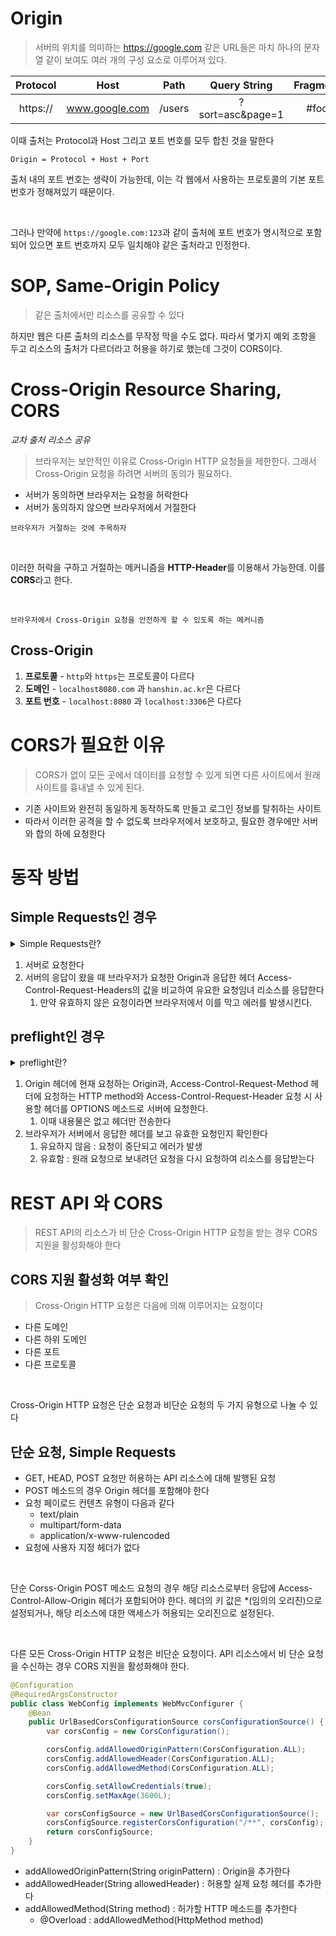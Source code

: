 # Origin
> 서버의 위치를 의미하는 https://google.com 같은 URL들은 마치 하나의 문자열 같이 보여도 여러 개의 구성 요소로 이루어져 있다.

| Protocol |      Host      |  Path  |   Query String   | Fragment |
|:--------:|:--------------:|:------:|:----------------:|:--------:|
| https:// | www.google.com | /users | ?sort=asc&page=1 |   #foo   |

이때 출처는 Protocol과 Host 그리고 포트 번호를 모두 합친 것을 말한다
```
Origin = Protocol + Host + Port
```

출처 내의 포트 번호는 생략이 가능한데, 이는 각 웹에서 사용하는 프로토콜의 기본 포트 번호가 정해져있기 때문이다.

<br>

그러나 만약에 `https://google.com:123`과 같이 출처에 포트 번호가 명시적으로 포함되어 있으면 
포트 번호까지 모두 일치해야 같은 출처라고 인정한다.

# SOP, Same-Origin Policy
> 같은 출처에서만 리소스를 공유할 수 있다

하지만 웹은 다른 출처의 리소스를 무작정 막을 수도 없다. 따라서 몇가지 예외 조항을 두고 리소스의
출처가 다르더라고 허용을 하기로 했는데 그것이 CORS이다.

# Cross-Origin Resource Sharing, CORS

_교차 출처 리소스 공유_
> 브라우저는 보안적인 이유로 Cross-Origin HTTP 요청들을 제한한다.
> 그래서 Cross-Origin 요청을 하려면 서버의 동의가 필요하다.

* 서버가 동의하면 브라우저는 요청을 허락한다
* 서버가 동의하지 않으면 브라우저에서 거절한다

```
브라우저가 거절하는 것에 주목하자
```

<br>

이러한 허락을 구하고 거절하는 메커니즘을 **HTTP-Header**를 이용해서 가능한데. 이를 **CORS**라고 한다.

<br>

```
브라우저에서 Cross-Origin 요청을 안전하게 할 수 있도록 하는 메커니즘
```
## Cross-Origin

1. **프로토콜** - `http`와 `https`는 프로토콜이 다르다
2. **도메인** - `localhost8080.com` 과 `hanshin.ac.kr`은 다르다
3. **포트 번호** - `localhost:8080` 과 `localhost:3306`은 다르다

# CORS가 필요한 이유

> CORS가 없이 모든 곳에서 데이터를 요청할 수 있게 되면 다른 사이트에서 원래 사이트를 흉내낼 수 있게 된다.

* 기존 사이트와 완전히 동일하게 동작하도록 만들고 로그인 정보를 탈취하는 사이트
* 따라서 이러한 공격을 할 수 없도록 브라우저에서 보호하고, 필요한 경우에만 서버와 합의 하에 요청한다

# 동작 방법

## Simple Requests인 경우

<details>
<summary> Simple Requests란? </summary>

HTTP 메소드가 다음 중 하나여야 한다

* GET
* HEAD
* POST

<br>

자동으로 설정되는 헤더는 제외하고, 설정할 수 있는 다음 헤더들만 변경하면서

* Accept
* Accept-Language
* Content-Language

<br>

Content-Type이 다음과 같은 경우

* application/x-www-form-urlencoded
* multipart/form-data
* text/plain

<br>

이 요청은 추가적으로 확인하지 않고 바로 본 요청을 보낸다

</details>

1. 서버로 요청한다
2. 서버의 응답이 왔을 때 브라우저가 요청한 Origin과 응답한 헤더 Access-Control-Request-Headers의 값을 비교하여 유요한 요청임녀 리소스를 응답한다
    1. 만약 유효하지 않은 요청이라면 브라우저에서 이를 막고 에러를 발생시킨다.

## preflight인 경우

<details>
    <summary>preflight란?</summary>

`Simple Requests`가 아닌 `Cross-Origin`요청은 모두 preflight 요청을 하게 되는데, 실제 요청을
보내는 것이 안전한지 확인하기 위해 먼저 `OPTIONS` 메소드를 사용하여 `Cross-Origin HTTP 요청`을 보낸다.
이렇게 하는 이유는 사용자가 데이터에 영향을 미칠 요청이므로 사전에 확인 후 요청을 보내는 것이다.

<br>
<h3>요청 헤더 목록</h3>

* **Origin**
* **Access-Control-Request-Method**
    * `preflight` 요청을 할 때 실제 요청에 어떤 메소드를 사용할 것인지 서버에 알리기 위해 사용
* **Access-Control-Request-Headers**
    * `preflight` 요청을 할 때 실제 요청에서 어떤 헤더를 사용할 것인지 서버에 알리기 위함

<br>
<h3>응답 헤더 목록</h3>

* **Access-Control-Allow-Origin**
    * 브라우저가 해당 Origin이 자원에 접근할 수 있도록 허용한다
    * 혹은 `*`은 `credentials`이 없는 요청에 한해서 모든 `Origin`에서 접근 가능하도록 허용한다
* **Access-Control-Expose-Headers**
    * 브라우저가 액세스할 수 있는 서버 화이트리스트 헤더를 허용한다
* **Access-Control-Max-Age**
    * 얼마나 오랫동안 `preflight` 요청이 캐싱될 수 있는지 나타낸다
* **Access-Control-Allow-Credentials**
    * `Credentials`가 `true`일 때 요청에 대한 응답이 노출될 수 있는지 나타낸다
    * `preflight` 요청에 대한 응답의 일부로 사용되는 경우 실제 자격 증명을 사용하여 실제 요청을 수행할 수 있는지를 나타낸다
    * 간단한 `GET` 요청은 `preflight`되지 않으므로 자격 증명이 있는 리소스를 요청하면 헤더가 리소스와 함께 반환되지 않으면 브라우저에서 응답을 무시하고 웹 콘텐츠로 반환하지 않는다
* **Access-Control-Allow-Methods**
    * `preflight` 요청에 대한 응답으로 허용되는 메소드들을 나타낸다
* **Access-Control-Allow-Headers**
    * `preflight` 요청에 대한 응답으로 실제 요청 시 사용할 수 있는 HTTP 헤더를 나타낸다

</details>

1. Origin 헤더에 현재 요청하는 Origin과, Access-Control-Request-Method 헤더에 요청하는 HTTP method와
   Access-Control-Request-Header 요청 시 사용할 헤더를 OPTIONS 메소드로 서버에 요청한다.
    1. 이때 내용물은 없고 헤더만 전송한다
2. 브라우저가 서버에서 응답한 헤더를 보고 유효한 요청인지 확인한다
    1. 유요하지 않음 : 요청이 중단되고 에러가 발생
    2. 유효함 : 원래 요청으로 보내려던 요청을 다시 요청하여 리소스를 응답받는다

# REST API 와 CORS
> REST API의 리소스가 비 단순 Cross-Origin HTTP 요청을 받는 경우 CORS 지원을 활성화해야 한다

## CORS 지원 활성화 여부 확인
> Cross-Origin HTTP 요청은 다음에 의해 이루어지는 요청이다
* 다른 도메인
* 다른 하위 도메인
* 다른 포트
* 다른 프로토콜

<br>

Cross-Origin HTTP 요청은 단순 요청과 비단순 요청의 두 가지 유형으로 나눌 수 있다

## 단순 요청, Simple Requests
* GET, HEAD, POST 요청만 허용하는 API 리소스에 대해 발행된 요청
* POST 메소드의 경우 Origin 헤더를 포함해야 한다
* 요청 페이로드 컨텐츠 유형이 다음과 같다
  * text/plain
  * multipart/form-data
  * application/x-www-rulencoded
* 요청에 사용자 지정 헤더가 없다

<br>

단순 Corss-Origin POST 메소드 요청의 경우 해당 리소스로부터 응답에 Access-Control-Allow-Origin 헤더가 포함되어야 한다.
헤더의 키 값은 *(임의의 오리진)으로 설정되거나, 해당 리소스에 대한 액세스가 허용되는 오리진으로 설정된다.

<br>

다른 모든 Cross-Origin HTTP 요청은 비단순 요청이다.
API 리소스에서 비 단순 요청을 수신하는 경우 CORS 지원을 활성화해야 한다.

```java
@Configuration
@RequiredArgsConstructor
public class WebConfig implements WebMvcConfigurer {
    @Bean
    public UrlBasedCorsConfigurationSource corsConfigurationSource() {
        var corsConfig = new CorsConfiguration();

        corsConfig.addAllowedOriginPattern(CorsConfiguration.ALL);
        corsConfig.addAllowedHeader(CorsConfiguration.ALL);
        corsConfig.addAllowedMethod(CorsConfiguration.ALL);

        corsConfig.setAllowCredentials(true);
        corsConfig.setMaxAge(3600L);

        var corsConfigSource = new UrlBasedCorsConfigurationSource();
        corsConfigSource.registerCorsConfiguration("/**", corsConfig);
        return corsConfigSource;
    }
}
```
* addAllowedOriginPattern(String originPattern) : Origin을 추가한다
* addAllowedHeader(String allowedHeader) : 허용할 실제 요청 헤더를 추가한다
* addAllowedMethod(String method) : 허가할 HTTP 메소드를 추가한다
  * @Overload : addAllowedMethod(HttpMethod method)


